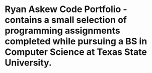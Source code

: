 # Ryan Askew Code Portfolio - contains a small selection of programming assignments completed while pursuing a BS in Computer Science at Texas State University.

